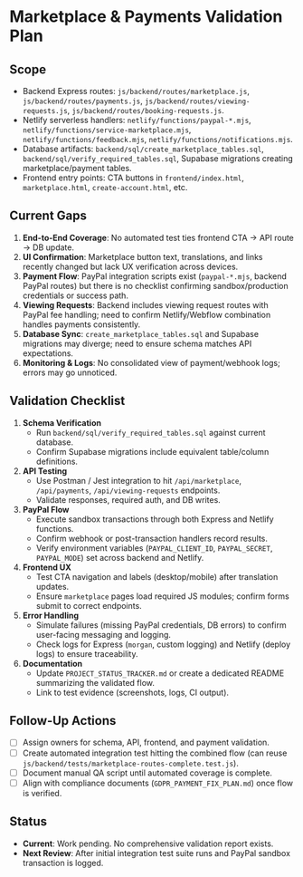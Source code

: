 # Marketplace & Payments Validation Plan

## Scope
- Backend Express routes: `js/backend/routes/marketplace.js`, `js/backend/routes/payments.js`, `js/backend/routes/viewing-requests.js`, `js/backend/routes/booking-requests.js`.
- Netlify serverless handlers: `netlify/functions/paypal-*.mjs`, `netlify/functions/service-marketplace.mjs`, `netlify/functions/feedback.mjs`, `netlify/functions/notifications.mjs`.
- Database artifacts: `backend/sql/create_marketplace_tables.sql`, `backend/sql/verify_required_tables.sql`, Supabase migrations creating marketplace/payment tables.
- Frontend entry points: CTA buttons in `frontend/index.html`, `marketplace.html`, `create-account.html`, etc.

## Current Gaps
1. **End-to-End Coverage**: No automated test ties frontend CTA → API route → DB update.
2. **UI Confirmation**: Marketplace button text, translations, and links recently changed but lack UX verification across devices.
3. **Payment Flow**: PayPal integration scripts exist (`paypal-*.mjs`, backend PayPal routes) but there is no checklist confirming sandbox/production credentials or success path.
4. **Viewing Requests**: Backend includes viewing request routes with PayPal fee handling; need to confirm Netlify/Webflow combination handles payments consistently.
5. **Database Sync**: `create_marketplace_tables.sql` and Supabase migrations may diverge; need to ensure schema matches API expectations.
6. **Monitoring & Logs**: No consolidated view of payment/webhook logs; errors may go unnoticed.

## Validation Checklist
1. **Schema Verification**
   - Run `backend/sql/verify_required_tables.sql` against current database.
   - Confirm Supabase migrations include equivalent table/column definitions.
2. **API Testing**
   - Use Postman / Jest integration to hit `/api/marketplace`, `/api/payments`, `/api/viewing-requests` endpoints.
   - Validate responses, required auth, and DB writes.
3. **PayPal Flow**
   - Execute sandbox transactions through both Express and Netlify functions.
   - Confirm webhook or post-transaction handlers record results.
   - Verify environment variables (`PAYPAL_CLIENT_ID`, `PAYPAL_SECRET`, `PAYPAL_MODE`) set across backend and Netlify.
4. **Frontend UX**
   - Test CTA navigation and labels (desktop/mobile) after translation updates.
   - Ensure `marketplace` pages load required JS modules; confirm forms submit to correct endpoints.
5. **Error Handling**
   - Simulate failures (missing PayPal credentials, DB errors) to confirm user-facing messaging and logging.
   - Check logs for Express (`morgan`, custom logging) and Netlify (deploy logs) to ensure traceability.
6. **Documentation**
   - Update `PROJECT_STATUS_TRACKER.md` or create a dedicated README summarizing the validated flow.
   - Link to test evidence (screenshots, logs, CI output).

## Follow-Up Actions
- [ ] Assign owners for schema, API, frontend, and payment validation.
- [ ] Create automated integration test hitting the combined flow (can reuse `js/backend/tests/marketplace-routes-complete.test.js`).
- [ ] Document manual QA script until automated coverage is complete.
- [ ] Align with compliance documents (`GDPR_PAYMENT_FIX_PLAN.md`) once flow is verified.

## Status
- **Current**: Work pending. No comprehensive validation report exists.
- **Next Review**: After initial integration test suite runs and PayPal sandbox transaction is logged.
